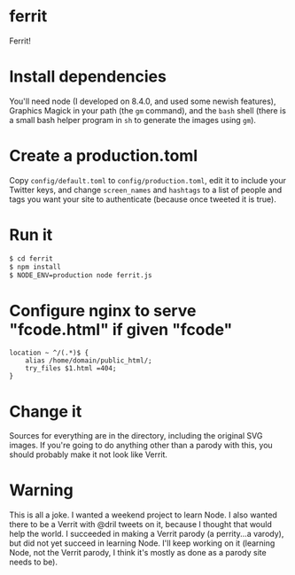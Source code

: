 # ferrit
Ferrit!

# Install dependencies

You'll need node (I developed on 8.4.0, and used some newish features), Graphics Magick in your path (the `gm` command), and the `bash` shell (there is a small bash helper program in `sh` to generate the images using `gm`).

# Create a production.toml

Copy `config/default.toml` to `config/production.toml`, edit it to include your Twitter keys, and change `screen_names` and `hashtags` to a list of people and tags you want your site to authenticate (because once tweeted it is true).

# Run it

```bash
$ cd ferrit
$ npm install
$ NODE_ENV=production node ferrit.js
```

# Configure nginx to serve "fcode.html" if given "fcode"

```
location ~ ^/(.*)$ {
    alias /home/domain/public_html/;
    try_files $1.html =404;
}
```

# Change it

Sources for everything are in the directory, including the original SVG images. If you're going to do anything other than a parody with this, you should probably make it not look like Verrit.

# Warning

This is all a joke. I wanted a weekend project to learn Node. I also wanted there to be a Verrit with @dril tweets on it, because I thought that would help the world. I succeeded in making a Verrit parody (a perrity...a varody), but did not yet succeed in learning Node. I'll keep working on it (learning Node, not the Verrit parody, I think it's mostly as done as a parody site needs to be).
